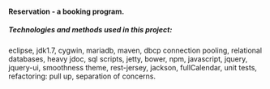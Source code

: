 #### Reservation - a booking program.

##### Technologies and methods used in this project:

eclipse, jdk1.7, cygwin, mariadb, maven, dbcp connection pooling, relational databases, heavy jdoc, sql scripts, jetty, 
bower, npm, javascript, jquery, jquery-ui, smoothness theme, rest-jersey, jackson, fullCalendar, unit tests, 
refactoring: pull up, separation of concerns.